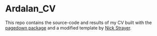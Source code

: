 # Ardalan_CV

This repo contains the source-code and results of my CV built with the [pagedown package](https://pagedown.rbind.io/) and a modified template by [Nick Strayer](https://github.com/nstrayer/cv).

